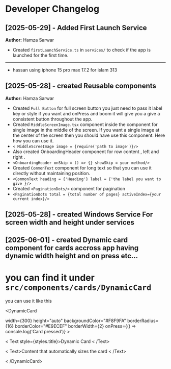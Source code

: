 # Developer Changelog

## [2025-05-29] - Added First Launch Service
**Author:** Hamza Sarwar
- Created `firstLaunchService.ts` in `services/` to check if the app is launched for the first time.

---

- hassan using iphone 15 pro max 17.2 for islam 313

## [2025-05-28] - created Reusable components
**Author:** Hamza Sarwar
- Created `Full Button` for full screen button you just need to pass it label key or style if you want and onPress and boom it will give you a give a consistent button throughout the app.
- Created `MiddleScreenImage.tsx` component inside the component for single image in the middle of the screen. If you want a single image at the center of the screen then you should have use this component. Here how you can use it.
- `< MiddleScreeImage image = {require('path to image')}/>`
- Also created OnboardingHeader component for  row content , left and right .
- `<OnboardingHeader onSkip = () => {} showSkip = your method/>`
- Created `CommonText` component for long text so that you can use it directly without maintaining position.
- `<CommonText heading = {'Heading'} label = {'the label you want to give }/>`
- Created `<PaginationDots/>` component for pagination
- `<PaginationDots total = {total number of pages} activeIndex={your current index}/>`

## [2025-05-28] - created Windows Service For screen width and height under services

## [2025-06-01] - created Dynamic card component for cards accross app having dynamic width height and on press etc...
# you can find it under `src/components/cards/DynamicCard` 

you can use it like this 

<DynamicCard

width={300}
height="auto"
backgroundColor="#F8F9FA"
borderRadius={16}
borderColor="#E9ECEF"
borderWidth={2}
onPress={() => console.log('Card pressed')} >

< Text style={styles.title}>Dynamic Card < /Text>

< Text>Content that automatically sizes the card < /Text>

< /DynamicCard>

